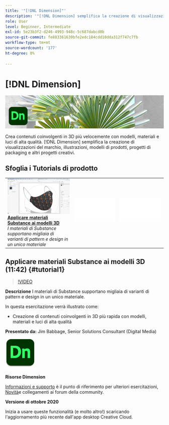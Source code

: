 ```yaml
---
title: '"[!DNL Dimension]"'
description: '"[!DNL Dimension] semplifica la creazione di visualizzazioni del marchio, illustrazioni, modelli di prodotti, packaging e altri progetti creativi"'
role: User
level: Beginner, Intermediate
exl-id: 5e23b3f2-d246-4993-948c-5c687dabcd8b
source-git-commit: fe883361639bfe2edc184cdd10dda312f747c7fb
workflow-type: tm+mt
source-wordcount: '177'
ht-degree: 0%

---
```


# [!DNL Dimension]

![Tutorial Hero Image](../assets/Dimenio.jpg)

Crea contenuti coinvolgenti in 3D più velocemente con modelli, materiali e luci di alta qualità. [!DNL Dimension] semplifica la creazione di visualizzazioni del marchio, illustrazioni, modelli di prodotti, progetti di packaging e altri progetti creativi.

## Sfoglia i Tutorials di prodotto

<table style="table-layout:fixed">
<tr>
 <td>
   <a href="dimension.md#tutorial1">
      <img alt="Applicare materiali Substance ai modelli 3D" src="../assets/dimension_substanceAndGraphics_babbage_thumbnail.jpg" />
   </a>
    <div>
   <a href="dimension.md#tutorial1"><strong>Applicare materiali Substance ai modelli 3D</strong></a>
    </div>
    <em>I materiali di Substance supportano migliaia di varianti di pattern e design in un unico materiale</em>
    <br>
  </td>
  <td>
    <img alt="Spaziatore" src="../assets/Whitespacer.png" />
    <div>
    <br>
  </td>
  <td>
    <img alt="Spaziatore" src="../assets/Whitespacer.png" />
    <div>
    <br>
  </td>
</tr>
</table>

## Applicare materiali Substance ai modelli 3D (11:42) {#tutorial1}

>[!VIDEO](https://video.tv.adobe.com/v/326944?hidetitle=true)

**Descrizione**
I materiali di Substance supportano migliaia di varianti di pattern e design in un unico materiale.

In questa esercitazione verrà illustrato come:
* Creazione di contenuti coinvolgenti in 3D più rapida con modelli, materiali e luci di alta qualità

**Presentato da:**
Jim Babbage, Senior Solutions Consultant (Digital Media)

![Logo Dimension](../assets/dn_appicon_96.png)

**Risorse Dimension**

[Informazioni e supporto](https://helpx.adobe.com/support/dimension.html) è il punto di riferimento per ulteriori esercitazioni, [Novità](https://helpx.adobe.com/dimension/user-guide.html/dimension/using/whats-new.ug.html)e collegamenti ai forum della community.

**Versione di ottobre 2020**

Inizia a usare queste funzionalità (e molto altro!) scaricando l&#39;aggiornamento più recente dall&#39;app desktop Creative Cloud.
